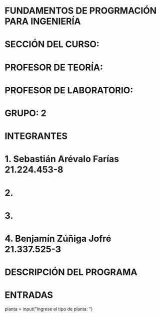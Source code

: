# FUNDAMENTOS DE PROGRMACIÓN PARA INGENIERÍA
# SECCIÓN DEL CURSO:
# PROFESOR DE TEORÍA:
# PROFESOR DE LABORATORIO:
# GRUPO: 2
# INTEGRANTES
# 1. Sebastián Arévalo Farías 21.224.453-8
# 2.
# 3.
# 4. Benjamín Zúñiga Jofré 21.337.525-3
# DESCRIPCIÓN DEL PROGRAMA 

# ENTRADAS
planta = input("Ingrese el tipo de planta: ") 
